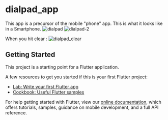 # dialpad_app

This app is a precursor of the mobile "phone" app.
This is what it looks like in a Smartphone.
![dialpad](https://user-images.githubusercontent.com/64461370/152166794-6e822f54-ff3c-45e6-95c9-5cb1316d4f16.png)
![dialpad-2](https://user-images.githubusercontent.com/64461370/152166830-7ea7fc44-f0eb-4897-824d-66369a734e41.png)

When you hit clear : 
![dialpad_clear](https://user-images.githubusercontent.com/64461370/152166878-0e1893fa-f979-4f0d-8456-30c903e2d1d5.png)

## Getting Started

This project is a starting point for a Flutter application.

A few resources to get you started if this is your first Flutter project:

- [Lab: Write your first Flutter app](https://flutter.dev/docs/get-started/codelab)
- [Cookbook: Useful Flutter samples](https://flutter.dev/docs/cookbook)

For help getting started with Flutter, view our
[online documentation](https://flutter.dev/docs), which offers tutorials,
samples, guidance on mobile development, and a full API reference.
